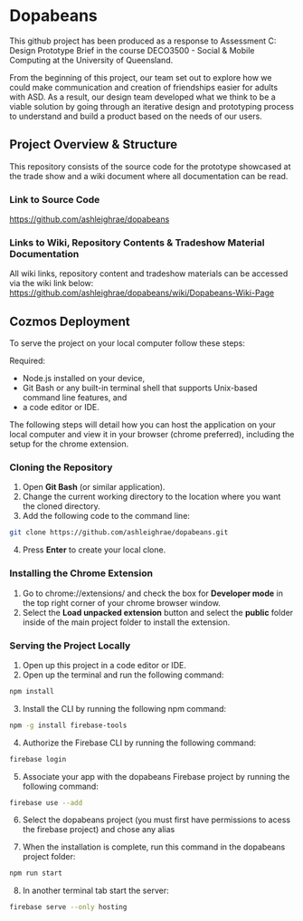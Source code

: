 # Dopabeans
This github project has been produced as a response to Assessment C: Design Prototype Brief in the course DECO3500 - Social &amp; Mobile Computing at the University of Queensland.

From the beginning of this project, our team set out to explore how we could make communication and creation of friendships easier for adults with ASD. As a result, our design team developed what we think to be a viable solution by going through an iterative design and prototyping process to understand and build a product based on the needs of our users.

## Project Overview & Structure
This repository consists of the source code for the prototype showcased at the trade show  and a wiki document where all documentation can be read.

### Link to Source Code
https://github.com/ashleighrae/dopabeans

### Links to Wiki, Repository Contents & Tradeshow Material Documentation
All wiki links, repository content and tradeshow materials can be accessed via the wiki link below:
https://github.com/ashleighrae/dopabeans/wiki/Dopabeans-Wiki-Page

## Cozmos Deployment 
To serve the project on your local computer follow these steps:

Required: 
- Node.js installed on your device,
- Git Bash or any built-in terminal shell that supports Unix-based command line features, and
- a code editor or IDE.

The following steps will detail how you can host the application on your local computer and view it in your browser (chrome preferred), including the setup for the chrome extension.

### Cloning the Repository
1. Open **Git Bash** (or similar application).
2. Change the current working directory to the location where you want the cloned directory.
3. Add the following code to the command line:
```bash
git clone https://github.com/ashleighrae/dopabeans.git
```
4. Press **Enter** to create your local clone.

### Installing the Chrome Extension
1. Go to chrome://extensions/ and check the box for **Developer mode** in the top right corner of your chrome browser window.
2. Select the **Load unpacked extension** button and select the **public** folder inside of the main project folder to install the extension.

### Serving the Project Locally
1. Open up this project in a code editor or IDE.
2. Open up the terminal and run the following command:
```bash
npm install
```
3. Install the CLI by running the following npm command:
```bash
npm -g install firebase-tools
```
4. Authorize the Firebase CLI by running the following command:
```bash
firebase login
```
5. Associate your app with the dopabeans Firebase project by running the following command:
```bash
firebase use --add
```
6. Select the dopabeans project (you must first have permissions to acess the firebase project) and chose any alias

7. When the installation is complete, run this command in the dopabeans project folder:
```bash
npm run start
```
8. In another terminal tab start the server:
```bash
firebase serve --only hosting
```
